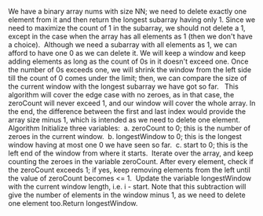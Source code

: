 We have a binary array nums with size NN; we need to delete exactly one element from it and then return the longest subarray having only 1. Since we need to maximize the count of 1 in the subarray, we should not delete a 1, except in the case when the array has all elements as 1 (then we don't have a choice).
​
Although we need a subarray with all elements as 1, we can afford to have one 0 as we can delete it. We will keep a window and keep adding elements as long as the count of 0s in it doesn't exceed one. Once the number of 0s exceeds one, we will shrink the window from the left side till the count of 0 comes under the limit; then, we can compare the size of the current window with the longest subarray we have got so far.
​
​
This algorithm will cover the edge case with no zeroes, as in that case, the zeroCount will never exceed 1, and our window will cover the whole array. In the end, the difference between the first and last index would provide the array size minus 1, which is intended as we need to delete one element.
​
Algorithm
​
Initialize three variables:
​
a. zeroCount to 0; this is the number of zeroes in the current window.
​
b. longestWindow to 0; this is the longest window having at most one 0 we have seen so far.
​
c. start to 0; this is the left end of the window from where it starts.
​
Iterate over the array, and keep counting the zeroes in the variable zeroCount.
​
After every element, check if the zeroCount exceeds 1; if yes, keep removing elements from the left until the value of zeroCount becomes <= 1.
​
Update the variable longestWindow with the current window length, i.e. i - start. Note that this subtraction will give the number of elements in the window minus 1, as we need to delete one element too.
​
Return longestWindow.
​